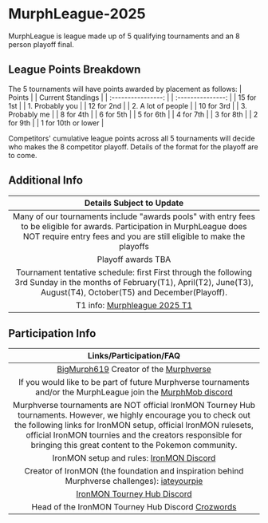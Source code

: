 # MurphLeague-2025

MurphLeague is league made up of 5 qualifying tournaments and an 8 person playoff final.

## League Points Breakdown
The 5 tournaments will have points awarded by placement as follows:
|       Points       |       | Current Standings |
| :----------------: |       | :---------------: |
| 15 for 1st         |       | 1. Probably you   |
| 12 for 2nd         |       | 2. A lot of people |
| 10 for 3rd         |       | 3. Probably me    |
| 8 for 4th          |
| 6 for 5th          |
| 5 for 6th          |
| 4 for 7th          |
| 3 for 8th          |
| 2 for 9th          |
| 1 for 10th or lower |

Competitors' cumulative league points across all 5 tournaments will decide who makes the 8 competitor playoff. Details of the format for the playoff are to come.

## Additional Info
|       Details Subject to Update       |
| :-----------------------------------: |
| Many of our tournaments include "awards pools" with entry fees to be eligible for awards. Participation in MurphLeague does NOT require entry fees and you are still eligible to make the playoffs |
| Playoff awards TBA |
| Tournament tentative schedule: first First through the following 3rd Sunday in the months of February(T1), April(T2), June(T3), August(T4), October(T5) and December(Playoff). |
| T1 info: [Murphleague 2025 T1](https://github.com/BigMurph619/Murphmon-Tourney-Feb-2025-T1-/blob/main/readme.md) |

## Participation Info
| Links/Participation/FAQ |
| :-----------------: |
| [BigMurph619](https://www.twitch.tv/bigmurph619) Creator of the [Murphverse](https://github.com/BigMurph619/TheMurphVerse) |
| If you would like to be part of future Murphverse tournaments and/or the MurphLeague join the [MurphMob discord](https://discord.gg/ctYty73VAT) |
| Murphverse tournaments are NOT official IronMON Tourney Hub tournaments. However, we highly encourage you to check out the following links for IronMON setup, official IronMON rulesets, official IronMON tournies and the creators responsible for bringing this great content to the Pokemon community. |
| IronMON setup and rules: [IronMON Discord](https://discord.com/invite/jFPYsZAhjX) |
| Creator of IronMON (the foundation and inspiration behind Murphverse challenges): [iateyourpie](https://www.twitch.tv/iateyourpie) |
| [IronMON Tourney Hub Discord](https://discord.gg/zsqtN6X7Ra) |
| Head of the IronMON Tourney Hub Discord [Crozwords](https://www.twitch.tv/crozwords) |
